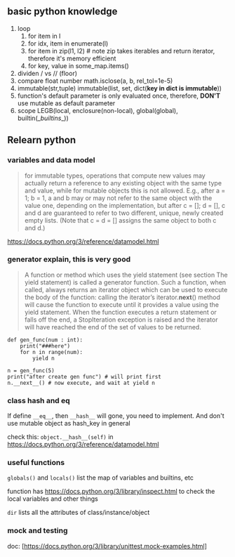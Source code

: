 ## basic python knowledge
1. loop
    1. for item in l
    2. for idx, item in enumerate(l)
    3. for item in zip(l1, l2) # note zip takes iterables and return iterator, therefore it's memory efficient
    4. for key, value in some_map.items()
2. dividen / vs // (floor)
3. compare float number math.isclose(a, b, rel_tol=1e-5)
4. immutable(str,tuple) immutable(list, set, dict(**key in dict is immutable**)) 
5. function's default parameter is only evaluated once, therefore, **DON'T** use mutable as default parameter
6. scope LEGB(local, enclosure(non-local), global(global), builtin(\__builtins__))


## Relearn python

### variables and data model
> for immutable types, operations that compute new values may actually return a reference to any existing object with the same type and value, while for mutable objects this is not allowed. E.g., after a = 1; b = 1, a and b may or may not refer to the same object with the value one, depending on the implementation, but after c = []; d = [], c and d are guaranteed to refer to two different, unique, newly created empty lists. (Note that c = d = [] assigns the same object to both c and d.)

https://docs.python.org/3/reference/datamodel.html

### generator explain, this is very good
> A function or method which uses the yield statement (see section The yield statement) is called a generator function. Such a function, when called, always returns an iterator object which can be used to execute the body of the function: calling the iterator’s iterator.__next__() method will cause the function to execute until it provides a value using the yield statement. When the function executes a return statement or falls off the end, a StopIteration exception is raised and the iterator will have reached the end of the set of values to be returned.

```
def gen_func(num : int):
    print("###here")
    for n in range(num):
        yield n
       
n = gen_func(5)
print("after create gen func") # will print first
n.__next__() # now execute, and wait at yield n
```

### class hash and eq
If define `__eq__`, then `__hash__` will gone, you need to implement. And don't use mutable object as hash_key in general

check this: `object.__hash__(self)` in https://docs.python.org/3/reference/datamodel.html

### useful functions
`globals()` and `locals()` list the map of variables and builtins, etc

function has https://docs.python.org/3/library/inspect.html to check the local variables and other things

`dir` lists all the attributes of class/instance/object

### mock and testing
doc: [https://docs.python.org/3/library/unittest.mock-examples.html]
